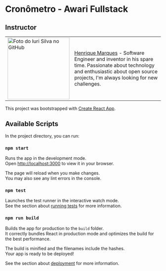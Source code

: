 # Cronômetro - Awari Fullstack

## Instructor

<table>
    <tr>
        <td>
        <a href="https://github.com/shadowlik">
 <img width="200px" src="https://avatars.githubusercontent.com/u/6046356?s=400&u=5249b21021be63a09e37e9366ab2d093bd50b37a&v=4" width="100px;" alt="Foto do Iuri Silva no GitHub"/></a>
        </td>
        <td>
        <a href="https://github.com/shadowlik">Henrique Marques</a> - Software Engineer and inventor in his spare time. Passionate about technology and enthusiastic about open source projects, I'm always looking for new challenges.
        </td>
    </tr>
</table>

This project was bootstrapped with [Create React App](https://github.com/facebook/create-react-app).

## Available Scripts

In the project directory, you can run:

### `npm start`

Runs the app in the development mode.\
Open [http://localhost:3000](http://localhost:3000) to view it in your browser.

The page will reload when you make changes.\
You may also see any lint errors in the console.

### `npm test`

Launches the test runner in the interactive watch mode.\
See the section about [running tests](https://facebook.github.io/create-react-app/docs/running-tests) for more information.

### `npm run build`

Builds the app for production to the `build` folder.\
It correctly bundles React in production mode and optimizes the build for the best performance.

The build is minified and the filenames include the hashes.\
Your app is ready to be deployed!

See the section about [deployment](https://facebook.github.io/create-react-app/docs/deployment) for more information.